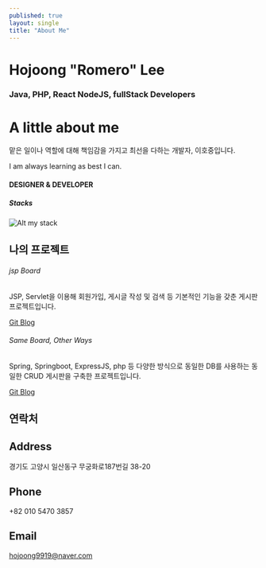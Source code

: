 ```yaml
---
published: true
layout: single
title: "About Me"
---
```


Hojoong "Romero" Lee
============

### Java, PHP, React NodeJS, fullStack Developers



A little about me
=================

맡은 일이나 역할에 대해 책임감을 가지고 최선을 다하는 개발자, 이호중입니다.

I am always learning as best I can.


#### DESIGNER & DEVELOPER
##### Stacks
![Alt my stack](../assets/images/slide5.png)

나의 프로젝트
-------


###### jsp Board

JSP, Servlet을 이용해 회원가입, 게시글 작성 및 검색 등 기본적인 기능을 갖춘 게시판 프로젝트입니다.

  
[Git Blog](https://romero9919.github.io/jspboard/)

###### Same Board, Other Ways

Spring, Springboot, ExpressJS, php 등 다양한 방식으로 동일한 DB를 사용하는 동일한 CRUD 게시판을 구축한 프로젝트입니다.

  
[Git Blog](https://romero9919.github.io/sameboard/)

  
  
  

연락처
---

Address
-------

경기도 고양시 일산동구 무궁화로187번길 38-20

Phone
-----

+82 010 5470 3857

Email
-----

[hojoong9919@naver.com](mailto:'hojoong9919@naver.com')
